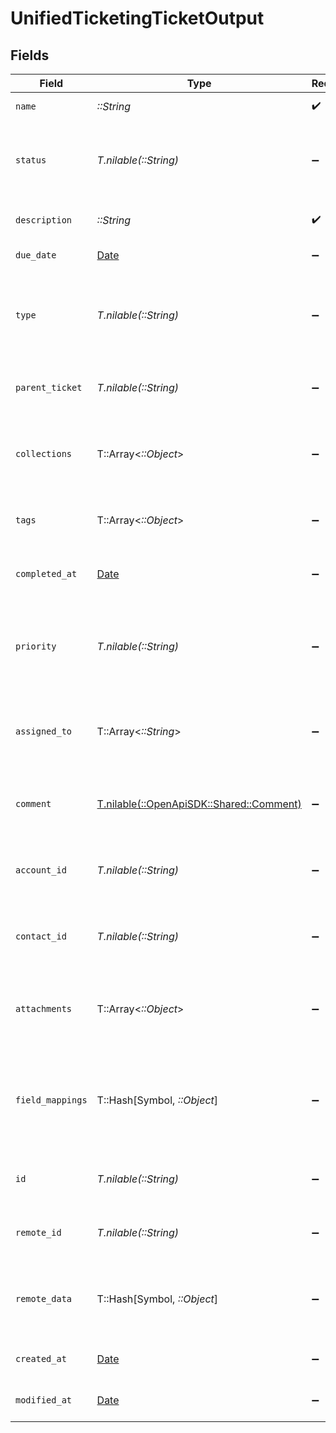 # UnifiedTicketingTicketOutput


## Fields

| Field                                                                         | Type                                                                          | Required                                                                      | Description                                                                   | Example                                                                       |
| ----------------------------------------------------------------------------- | ----------------------------------------------------------------------------- | ----------------------------------------------------------------------------- | ----------------------------------------------------------------------------- | ----------------------------------------------------------------------------- |
| `name`                                                                        | *::String*                                                                    | :heavy_check_mark:                                                            | The name of the ticket                                                        | Customer Service Inquiry                                                      |
| `status`                                                                      | *T.nilable(::String)*                                                         | :heavy_minus_sign:                                                            | The status of the ticket. Authorized values are OPEN or CLOSED.               | OPEN                                                                          |
| `description`                                                                 | *::String*                                                                    | :heavy_check_mark:                                                            | The description of the ticket                                                 | Help customer                                                                 |
| `due_date`                                                                    | [Date](https://ruby-doc.org/stdlib-2.6.1/libdoc/date/rdoc/Date.html)          | :heavy_minus_sign:                                                            | The date the ticket is due                                                    | 2024-10-01T12:00:00Z                                                          |
| `type`                                                                        | *T.nilable(::String)*                                                         | :heavy_minus_sign:                                                            | The type of the ticket. Authorized values are PROBLEM, QUESTION, or TASK      | BUG                                                                           |
| `parent_ticket`                                                               | *T.nilable(::String)*                                                         | :heavy_minus_sign:                                                            | The UUID of the parent ticket                                                 | 801f9ede-c698-4e66-a7fc-48d19eebaa4f                                          |
| `collections`                                                                 | T::Array<*::Object*>                                                          | :heavy_minus_sign:                                                            | The collection UUIDs the ticket belongs to                                    | [<br/>"801f9ede-c698-4e66-a7fc-48d19eebaa4f"<br/>]                            |
| `tags`                                                                        | T::Array<*::Object*>                                                          | :heavy_minus_sign:                                                            | The tags names of the ticket                                                  | [<br/>"my_tag",<br/>"urgent_tag"<br/>]                                        |
| `completed_at`                                                                | [Date](https://ruby-doc.org/stdlib-2.6.1/libdoc/date/rdoc/Date.html)          | :heavy_minus_sign:                                                            | The date the ticket has been completed                                        | 2024-10-01T12:00:00Z                                                          |
| `priority`                                                                    | *T.nilable(::String)*                                                         | :heavy_minus_sign:                                                            | The priority of the ticket. Authorized values are HIGH, MEDIUM or LOW.        | HIGH                                                                          |
| `assigned_to`                                                                 | T::Array<*::String*>                                                          | :heavy_minus_sign:                                                            | The users UUIDs the ticket is assigned to                                     | [<br/>"801f9ede-c698-4e66-a7fc-48d19eebaa4f"<br/>]                            |
| `comment`                                                                     | [T.nilable(::OpenApiSDK::Shared::Comment)](../../models/shared/comment.md)    | :heavy_minus_sign:                                                            | The comment of the ticket                                                     | {<br/>"content": "Assigned the issue !"<br/>}                                 |
| `account_id`                                                                  | *T.nilable(::String)*                                                         | :heavy_minus_sign:                                                            | The UUID of the account which the ticket belongs to                           | 801f9ede-c698-4e66-a7fc-48d19eebaa4f                                          |
| `contact_id`                                                                  | *T.nilable(::String)*                                                         | :heavy_minus_sign:                                                            | The UUID of the contact which the ticket belongs to                           | 801f9ede-c698-4e66-a7fc-48d19eebaa4f                                          |
| `attachments`                                                                 | T::Array<*::Object*>                                                          | :heavy_minus_sign:                                                            | The attachements UUIDs tied to the ticket                                     | [<br/>"801f9ede-c698-4e66-a7fc-48d19eebaa4f"<br/>]                            |
| `field_mappings`                                                              | T::Hash[Symbol, *::Object*]                                                   | :heavy_minus_sign:                                                            | The custom field mappings of the ticket between the remote 3rd party & Panora | {<br/>"fav_dish": "broccoli",<br/>"fav_color": "red"<br/>}                    |
| `id`                                                                          | *T.nilable(::String)*                                                         | :heavy_minus_sign:                                                            | The UUID of the ticket                                                        | 801f9ede-c698-4e66-a7fc-48d19eebaa4f                                          |
| `remote_id`                                                                   | *T.nilable(::String)*                                                         | :heavy_minus_sign:                                                            | The id of the ticket in the context of the 3rd Party                          | id_1                                                                          |
| `remote_data`                                                                 | T::Hash[Symbol, *::Object*]                                                   | :heavy_minus_sign:                                                            | The remote data of the ticket in the context of the 3rd Party                 | {<br/>"key1": "value1",<br/>"key2": 42,<br/>"key3": true<br/>}                |
| `created_at`                                                                  | [Date](https://ruby-doc.org/stdlib-2.6.1/libdoc/date/rdoc/Date.html)          | :heavy_minus_sign:                                                            | The created date of the object                                                | 2024-10-01T12:00:00Z                                                          |
| `modified_at`                                                                 | [Date](https://ruby-doc.org/stdlib-2.6.1/libdoc/date/rdoc/Date.html)          | :heavy_minus_sign:                                                            | The modified date of the object                                               | 2024-10-01T12:00:00Z                                                          |